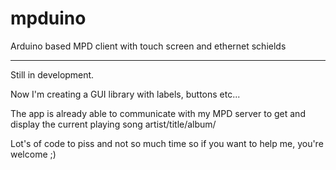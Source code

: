 mpduino
=======

Arduino based MPD client with touch screen and ethernet schields

----------------------------------------------------------------------

Still in development.

Now I'm creating a GUI library with labels, buttons etc...

The app is already able to communicate with my MPD server to get and display the current playing song artist/title/album/

Lot's of code to piss and not so much time so if you want to help me, you're welcome ;)
